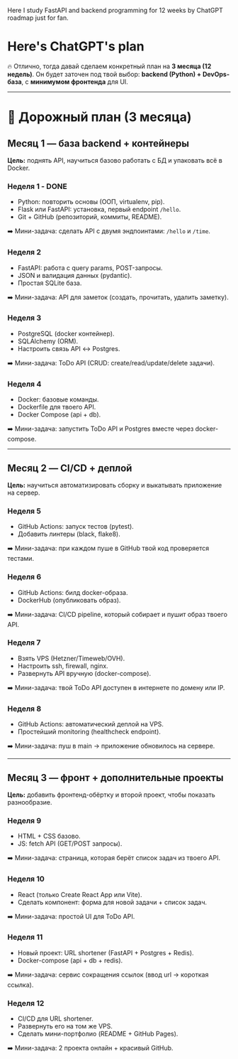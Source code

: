 Here I study FastAPI and backend programming for 12 weeks by ChatGPT roadmap just for fan.

# Here's ChatGPT's plan
🔥 Отлично, тогда давай сделаем конкретный план на **3 месяца (12 недель)**. Он будет заточен под твой выбор: **backend (Python) + DevOps-база**, с **минимумом фронтенда** для UI.

---

# 🚀 Дорожный план (3 месяца)

## Месяц 1 — база backend + контейнеры

**Цель:** поднять API, научиться базово работать с БД и упаковать всё в Docker.

### Неделя 1 - DONE

* Python: повторить основы (ООП, virtualenv, pip).
* Flask или FastAPI: установка, первый endpoint `/hello`.
* Git + GitHub (репозиторий, коммиты, README).

➡️ Мини-задача: сделать API с двумя эндпоинтами: `/hello` и `/time`.

### Неделя 2

* FastAPI: работа с query params, POST-запросы.
* JSON и валидация данных (pydantic).
* Простая SQLite база.

➡️ Мини-задача: API для заметок (создать, прочитать, удалить заметку).

### Неделя 3

* PostgreSQL (docker контейнер).
* SQLAlchemy (ORM).
* Настроить связь API ↔ Postgres.

➡️ Мини-задача: ToDo API (CRUD: create/read/update/delete задачи).

### Неделя 4

* Docker: базовые команды.
* Dockerfile для твоего API.
* Docker Compose (api + db).

➡️ Мини-задача: запустить ToDo API и Postgres вместе через docker-compose.

---

## Месяц 2 — CI/CD + деплой

**Цель:** научиться автоматизировать сборку и выкатывать приложение на сервер.

### Неделя 5

* GitHub Actions: запуск тестов (pytest).
* Добавить линтеры (black, flake8).

➡️ Мини-задача: при каждом пуше в GitHub твой код проверяется тестами.

### Неделя 6

* GitHub Actions: билд docker-образа.
* DockerHub (опубликовать образ).

➡️ Мини-задача: CI/CD pipeline, который собирает и пушит образ твоего API.

### Неделя 7

* Взять VPS (Hetzner/Timeweb/OVH).
* Настроить ssh, firewall, nginx.
* Развернуть API вручную (docker-compose).

➡️ Мини-задача: твой ToDo API доступен в интернете по домену или IP.

### Неделя 8

* GitHub Actions: автоматический деплой на VPS.
* Простейший monitoring (healthcheck endpoint).

➡️ Мини-задача: пуш в main → приложение обновилось на сервере.

---

## Месяц 3 — фронт + дополнительные проекты

**Цель:** добавить фронтенд-обёртку и второй проект, чтобы показать разнообразие.

### Неделя 9

* HTML + CSS базово.
* JS: fetch API (GET/POST запросы).

➡️ Мини-задача: страница, которая берёт список задач из твоего API.

### Неделя 10

* React (только Create React App или Vite).
* Сделать компонент: форма для новой задачи + список задач.

➡️ Мини-задача: простой UI для ToDo API.

### Неделя 11

* Новый проект: URL shortener (FastAPI + Postgres + Redis).
* Docker-compose (api + db + redis).

➡️ Мини-задача: сервис сокращения ссылок (ввод url → короткая ссылка).

### Неделя 12

* CI/CD для URL shortener.
* Развернуть его на том же VPS.
* Сделать мини-портфолио (README + GitHub Pages).

➡️ Мини-задача: 2 проекта онлайн + красивый GitHub.

